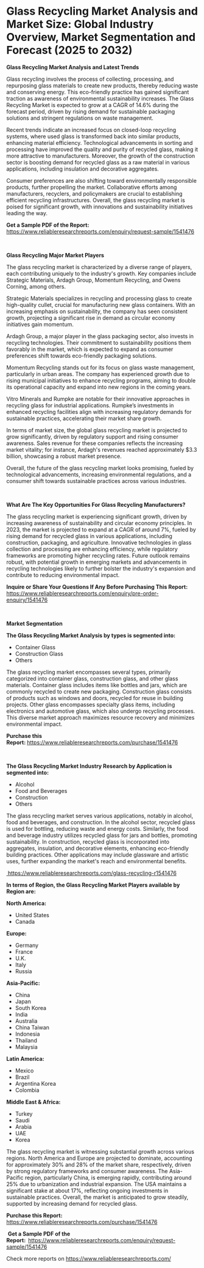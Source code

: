 <p><h1>Glass Recycling Market Analysis and Market Size: Global Industry Overview, Market Segmentation and Forecast (2025 to 2032)</h1></p><p><strong>Glass Recycling Market Analysis and Latest Trends</strong></p>
<p><p>Glass recycling involves the process of collecting, processing, and repurposing glass materials to create new products, thereby reducing waste and conserving energy. This eco-friendly practice has gained significant traction as awareness of environmental sustainability increases. The Glass Recycling Market is expected to grow at a CAGR of 14.6% during the forecast period, driven by rising demand for sustainable packaging solutions and stringent regulations on waste management.</p><p>Recent trends indicate an increased focus on closed-loop recycling systems, where used glass is transformed back into similar products, enhancing material efficiency. Technological advancements in sorting and processing have improved the quality and purity of recycled glass, making it more attractive to manufacturers. Moreover, the growth of the construction sector is boosting demand for recycled glass as a raw material in various applications, including insulation and decorative aggregates.</p><p>Consumer preferences are also shifting toward environmentally responsible products, further propelling the market. Collaborative efforts among manufacturers, recyclers, and policymakers are crucial to establishing efficient recycling infrastructures. Overall, the glass recycling market is poised for significant growth, with innovations and sustainability initiatives leading the way.</p></p>
<p><strong>Get a Sample PDF of the Report:&nbsp;</strong> <a href="https://www.reliableresearchreports.com/enquiry/request-sample/1541476?utm_campaign=2981&utm_medium=2&utm_source=Github&utm_content=ia&utm_term=10032025&utm_id=glass-recycling">https://www.reliableresearchreports.com/enquiry/request-sample/1541476</a></p>
<p>&nbsp;</p>
<p><strong>Glass Recycling Major Market Players</strong></p>
<p><p>The glass recycling market is characterized by a diverse range of players, each contributing uniquely to the industry's growth. Key companies include Strategic Materials, Ardagh Group, Momentum Recycling, and Owens Corning, among others. </p><p>Strategic Materials specializes in recycling and processing glass to create high-quality cullet, crucial for manufacturing new glass containers. With an increasing emphasis on sustainability, the company has seen consistent growth, projecting a significant rise in demand as circular economy initiatives gain momentum.</p><p>Ardagh Group, a major player in the glass packaging sector, also invests in recycling technologies. Their commitment to sustainability positions them favorably in the market, which is expected to expand as consumer preferences shift towards eco-friendly packaging solutions. </p><p>Momentum Recycling stands out for its focus on glass waste management, particularly in urban areas. The company has experienced growth due to rising municipal initiatives to enhance recycling programs, aiming to double its operational capacity and expand into new regions in the coming years.</p><p>Vitro Minerals and Rumpke are notable for their innovative approaches in recycling glass for industrial applications. Rumpke’s investments in enhanced recycling facilities align with increasing regulatory demands for sustainable practices, accelerating their market share growth.</p><p>In terms of market size, the global glass recycling market is projected to grow significantly, driven by regulatory support and rising consumer awareness. Sales revenue for these companies reflects the increasing market vitality; for instance, Ardagh's revenues reached approximately $3.3 billion, showcasing a robust market presence. </p><p>Overall, the future of the glass recycling market looks promising, fueled by technological advancements, increasing environmental regulations, and a consumer shift towards sustainable practices across various industries.</p></p>
<p>&nbsp;</p>
<p><strong>What Are The Key Opportunities For Glass Recycling Manufacturers?</strong></p>
<p><p>The glass recycling market is experiencing significant growth, driven by increasing awareness of sustainability and circular economy principles. In 2023, the market is projected to expand at a CAGR of around 7%, fueled by rising demand for recycled glass in various applications, including construction, packaging, and agriculture. Innovative technologies in glass collection and processing are enhancing efficiency, while regulatory frameworks are promoting higher recycling rates. Future outlook remains robust, with potential growth in emerging markets and advancements in recycling technologies likely to further bolster the industry's expansion and contribute to reducing environmental impact.</p></p>
<p><strong>Inquire or Share Your Questions If Any Before Purchasing This Report:</strong> <a href="https://www.reliableresearchreports.com/enquiry/pre-order-enquiry/1541476?utm_campaign=2981&utm_medium=2&utm_source=Github&utm_content=ia&utm_term=10032025&utm_id=glass-recycling">https://www.reliableresearchreports.com/enquiry/pre-order-enquiry/1541476</a></p>
<p>&nbsp;</p>
<p><strong>Market Segmentation</strong></p>
<p><strong>The Glass Recycling Market Analysis by types is segmented into:</strong></p>
<p><ul><li>Container Glass</li><li>Construction Glass</li><li>Others</li></ul></p>
<p><p>The glass recycling market encompasses several types, primarily categorized into container glass, construction glass, and other glass materials. Container glass includes items like bottles and jars, which are commonly recycled to create new packaging. Construction glass consists of products such as windows and doors, recycled for reuse in building projects. Other glass encompasses specialty glass items, including electronics and automotive glass, which also undergo recycling processes. This diverse market approach maximizes resource recovery and minimizes environmental impact.</p></p>
<p><strong>Purchase this Report:&nbsp;</strong><a href="https://www.reliableresearchreports.com/purchase/1541476?utm_campaign=2981&utm_medium=2&utm_source=Github&utm_content=ia&utm_term=10032025&utm_id=glass-recycling">https://www.reliableresearchreports.com/purchase/1541476</a></p>
<p>&nbsp;</p>
<p><strong>The Glass Recycling Market Industry Research by Application is segmented into:</strong></p>
<p><ul><li>Alcohol</li><li>Food and Beverages</li><li>Construction</li><li>Others</li></ul></p>
<p><p>The glass recycling market serves various applications, notably in alcohol, food and beverages, and construction. In the alcohol sector, recycled glass is used for bottling, reducing waste and energy costs. Similarly, the food and beverage industry utilizes recycled glass for jars and bottles, promoting sustainability. In construction, recycled glass is incorporated into aggregates, insulation, and decorative elements, enhancing eco-friendly building practices. Other applications may include glassware and artistic uses, further expanding the market's reach and environmental benefits.</p></p>
<p><a href="https://www.reliableresearchreports.com/glass-recycling-r1541476?utm_campaign=2981&utm_medium=2&utm_source=Github&utm_content=ia&utm_term=10032025&utm_id=glass-recycling">&nbsp;https://www.reliableresearchreports.com/glass-recycling-r1541476</a></p>
<p><strong>In terms of Region, the Glass Recycling Market Players available by Region are:</strong></p>
<p>
    <p> <strong> North America: </strong>
        <ul>
            <li>United States</li>
            <li>Canada</li>
        </ul>
        </p> 
    <p> <strong> Europe: </strong>
        <ul>
            <li>Germany</li>
            <li>France</li>
            <li>U.K.</li>
            <li>Italy</li>
            <li>Russia</li>
        </ul>
        </p> 
    <p> <strong> Asia-Pacific: </strong>
        <ul>
            <li>China</li>
            <li>Japan</li>
            <li>South Korea</li>
            <li>India</li>
            <li>Australia</li>
            <li>China Taiwan</li>
            <li>Indonesia</li>
            <li>Thailand</li>
            <li>Malaysia</li>
        </ul>
        </p> 
    <p> <strong> Latin America: </strong>
        <ul>
            <li>Mexico</li>
            <li>Brazil</li>
            <li>Argentina Korea</li>
            <li>Colombia</li>
        </ul>
        </p> 
    <p> <strong> Middle East & Africa: </strong>
        <ul>
            <li>Turkey</li>
            <li>Saudi</li>
            <li>Arabia</li>
            <li>UAE</li>
            <li>Korea</li>
        </ul>
    </p>
    </p>
<p><p>The glass recycling market is witnessing substantial growth across various regions. North America and Europe are projected to dominate, accounting for approximately 30% and 28% of the market share, respectively, driven by strong regulatory frameworks and consumer awareness. The Asia-Pacific region, particularly China, is emerging rapidly, contributing around 25% due to urbanization and industrial expansion. The USA maintains a significant stake at about 17%, reflecting ongoing investments in sustainable practices. Overall, the market is anticipated to grow steadily, supported by increasing demand for recycled glass.</p></p>
<p><strong>Purchase this Report: </strong><a href="https://www.reliableresearchreports.com/purchase/1541476?utm_campaign=2981&utm_medium=2&utm_source=Github&utm_content=ia&utm_term=10032025&utm_id=glass-recycling">https://www.reliableresearchreports.com/purchase/1541476</a></p>
<p>&nbsp;<strong>Get a Sample PDF of the Report:&nbsp;&nbsp;</strong><a href="https://www.reliableresearchreports.com/enquiry/request-sample/1541476?utm_campaign=2981&utm_medium=2&utm_source=Github&utm_content=ia&utm_term=10032025&utm_id=glass-recycling">https://www.reliableresearchreports.com/enquiry/request-sample/1541476</a></p>
<p><strong></strong></p>
<p>Check more reports on <a href="https://www.reliableresearchreports.com/?utm_campaign=2981&utm_medium=2&utm_source=Github&utm_content=ia&utm_term=10032025&utm_id=glass-recycling">https://www.reliableresearchreports.com/</a></p>
